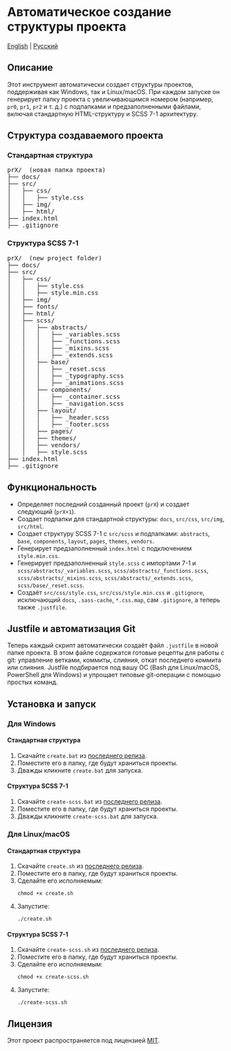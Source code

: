 <h1>Автоматическое создание структуры проекта</h1>

<p>
  <a href="./README.md">English</a> | 
  <a href="./README.ru.md">Русский</a>
</p>

<h2>Описание</h2>
<p>Этот инструмент автоматически создает структуры проектов, поддерживая как Windows, так и Linux/macOS. При каждом запуске он генерирует папку проекта с увеличивающимся номером (например, <code>pr0</code>, <code>pr1</code>, <code>pr2</code> и т. д.) с подпапками и предзаполненными файлами, включая стандартную HTML-структуру и SCSS 7-1 архитектуру.</p>

<h2>Структура создаваемого проекта</h2>
<h3>Стандартная структура</h3>
<pre>
prX/  (новая папка проекта)
├── docs/
├── src/
│   ├── css/
│   │   ├── style.css
│   ├── img/
│   ├── html/
├── index.html
├── .gitignore
</pre>

<h3>Структура SCSS 7-1</h3>
<pre>
prX/  (new project folder)
├── docs/
├── src/
│   ├── css/
│   │   ├── style.css
│   │   ├── style.min.css
│   ├── img/
│   ├── fonts/
│   ├── html/
│   ├── scss/
│   │   ├── abstracts/
│   │   │   ├── _variables.scss
│   │   │   ├── _functions.scss
│   │   │   ├── _mixins.scss
│   │   │   ├── _extends.scss
│   │   ├── base/
│   │   │   ├── _reset.scss
│   │   │   ├── _typography.scss
│   │   │   ├── _animations.scss
│   │   ├── components/
│   │   │   ├── _container.scss
│   │   │   ├── _navigation.scss
│   │   ├── layout/
│   │   │   ├── _header.scss
│   │   │   ├── _footer.scss
│   │   ├── pages/
│   │   ├── themes/
│   │   ├── vendors/
│   │   ├── style.scss
├── index.html
├── .gitignore
</pre>

<h2>Функциональность</h2>
<ul>
    <li>Определяет последний созданный проект (<code>prX</code>) и создает следующий (<code>prX+1</code>).</li>
    <li>Создает подпапки для стандартной структуры: <code>docs</code>, <code>src/css</code>, <code>src/img</code>, <code>src/html</code>.</li>
    <li>Создает структуру SCSS 7-1 с <code>src/scss</code> и подпапками: <code>abstracts</code>, <code>base</code>, <code>components</code>, <code>layout</code>, <code>pages</code>, <code>themes</code>, <code>vendors</code>.</li>
    <li>Генерирует предзаполненный <code>index.html</code> с подключением <code>style.min.css</code>.</li>
    <li>Генерирует предзаполненный <code>style.scss</code> с импортами 7-1 и <code>scss/abstracts/_variables.scss</code>, <code>scss/abstracts/_functions.scss</code>, <code>scss/abstracts/_mixins.scss</code>, <code>scss/abstracts/_extends.scss</code>, <code>scss/base/_reset.scss</code>.</li>
    <li>Создаёт <code>src/css/style.css</code>, <code>src/css/style.min.css</code> и <code>.gitignore</code>, исключающий <code>docs</code>, <code>.sass-cache</code>, <code>*.css.map</code>, сам <code>.gitignore</code>, а теперь также <code>.justfile</code>.</li>
</ul>

<h2>Justfile и автоматизация Git</h2>
<p>Теперь каждый скрипт автоматически создаёт файл <code>.justfile</code> в новой папке проекта. В этом файле содержатся готовые рецепты для работы с git: управление ветками, коммиты, слияния, откат последнего коммита или слияния. Justfile подбирается под вашу ОС (Bash для Linux/macOS, PowerShell для Windows) и упрощает типовые git-операции с помощью простых команд.</p>

<h2>Установка и запуск</h2>
<h3>Для Windows</h3>
<h4>Стандартная структура</h4>
<ol>
    <li>Скачайте <code>create.bat</code> из <a href="https://github.com/Tra-va-de/create-html-project/releases">последнего релиза</a>.</li>
    <li>Поместите его в папку, где будут храниться проекты.</li>
    <li>Дважды кликните <code>create.bat</code> для запуска.</li>
</ol>

<h4>Структура SCSS 7-1</h4>
<ol>
    <li>Скачайте <code>create-scss.bat</code> из <a href="https://github.com/Tra-va-de/create-html-project/releases">последнего релиза</a>.</li>
    <li>Поместите его в папку, где будут храниться проекты.</li>
    <li>Дважды кликните <code>create-scss.bat</code> для запуска.</li>
</ol>

<h3>Для Linux/macOS</h3>
<h4>Стандартная структура</h4>
<ol>
    <li>Скачайте <code>create.sh</code> из <a href="https://github.com/Tra-va-de/create-html-project/releases">последнего релиза</a>.</li>
    <li>Поместите его в папку, где будут храниться проекты.</li>
    <li>Сделайте его исполняемым:
        <pre><code>chmod +x create.sh</code></pre>
    </li>
    <li>Запустите:
        <pre><code>./create.sh</code></pre>
    </li>
</ol>

<h4>Структура SCSS 7-1</h4>
<ol>
    <li>Скачайте <code>create-scss.sh</code> из <a href="https://github.com/Tra-va-de/create-html-project/releases">последнего релиза</a>.</li>
    <li>Поместите его в папку, где будут храниться проекты.</li>
    <li>Сделайте его исполняемым:
        <pre><code>chmod +x create-scss.sh</code></pre>
    </li>
    <li>Запустите:
        <pre><code>./create-scss.sh</code></pre>
    </li>
</ol>

<h2>Лицензия</h2>
<p>Этот проект распространяется под лицензией <a href="https://opensource.org/licenses/MIT">MIT</a>.</p>